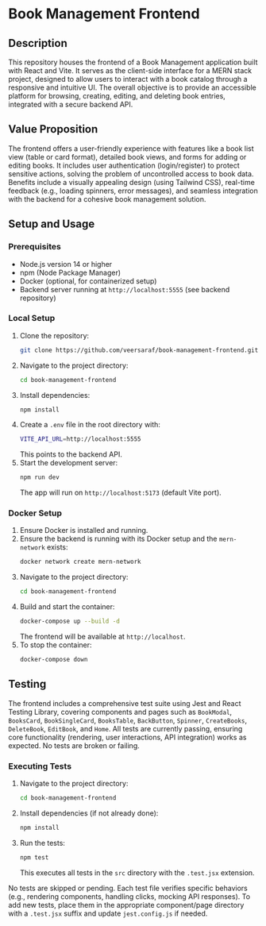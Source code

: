 # Book Management Frontend

## Description

This repository houses the frontend of a Book Management application built with React and Vite. It serves as the client-side interface for a MERN stack project, designed to allow users to interact with a book catalog through a responsive and intuitive UI. The overall objective is to provide an accessible platform for browsing, creating, editing, and deleting book entries, integrated with a secure backend API.

## Value Proposition

The frontend offers a user-friendly experience with features like a book list view (table or card format), detailed book views, and forms for adding or editing books. It includes user authentication (login/register) to protect sensitive actions, solving the problem of uncontrolled access to book data. Benefits include a visually appealing design (using Tailwind CSS), real-time feedback (e.g., loading spinners, error messages), and seamless integration with the backend for a cohesive book management solution.

## Setup and Usage

### Prerequisites

- Node.js version 14 or higher
- npm (Node Package Manager)
- Docker (optional, for containerized setup)
- Backend server running at `http://localhost:5555` (see backend repository)

### Local Setup

1. Clone the repository:
    ```sh
    git clone https://github.com/veersaraf/book-management-frontend.git
    ```
2. Navigate to the project directory:
    ```sh
    cd book-management-frontend
    ```
3. Install dependencies:
    ```sh
    npm install
    ```
4. Create a `.env` file in the root directory with:
    ```sh
    VITE_API_URL=http://localhost:5555
    ```
    This points to the backend API.
5. Start the development server:
    ```sh
    npm run dev
    ```
    The app will run on `http://localhost:5173` (default Vite port).

### Docker Setup

1. Ensure Docker is installed and running.
2. Ensure the backend is running with its Docker setup and the `mern-network` exists:
    ```sh
    docker network create mern-network
    ```
3. Navigate to the project directory:
    ```sh
    cd book-management-frontend
    ```
4. Build and start the container:
    ```sh
    docker-compose up --build -d
    ```
    The frontend will be available at `http://localhost`.
5. To stop the container:
    ```sh
    docker-compose down
    ```

## Testing

The frontend includes a comprehensive test suite using Jest and React Testing Library, covering components and pages such as `BookModal`, `BooksCard`, `BookSingleCard`, `BooksTable`, `BackButton`, `Spinner`, `CreateBooks`, `DeleteBook`, `EditBook`, and `Home`. All tests are currently passing, ensuring core functionality (rendering, user interactions, API integration) works as expected. No tests are broken or failing.

### Executing Tests

1. Navigate to the project directory:
    ```sh
    cd book-management-frontend
    ```
2. Install dependencies (if not already done):
    ```sh
    npm install
    ```
3. Run the tests:
    ```sh
    npm test
    ```
    This executes all tests in the `src` directory with the `.test.jsx` extension.

No tests are skipped or pending. Each test file verifies specific behaviors (e.g., rendering components, handling clicks, mocking API responses). To add new tests, place them in the appropriate component/page directory with a `.test.jsx` suffix and update `jest.config.js` if needed.

